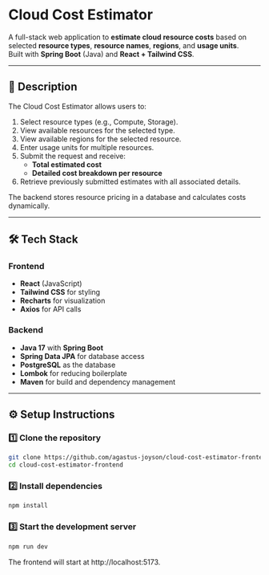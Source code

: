 # Cloud Cost Estimator

A full-stack web application to **estimate cloud resource costs** based on selected **resource types**, **resource names**, **regions**, and **usage units**.  
Built with **Spring Boot** (Java) and **React + Tailwind CSS**.

---

## 📜 Description

The Cloud Cost Estimator allows users to:

1. Select resource types (e.g., Compute, Storage).
2. View available resources for the selected type.
3. View available regions for the selected resource.
4. Enter usage units for multiple resources.
5. Submit the request and receive:
    - **Total estimated cost**
    - **Detailed cost breakdown per resource**
6. Retrieve previously submitted estimates with all associated details.

The backend stores resource pricing in a database and calculates costs dynamically.

---

## 🛠 Tech Stack

### **Frontend**

- **React** (JavaScript)
- **Tailwind CSS** for styling
- **Recharts** for visualization
- **Axios** for API calls

### **Backend**

- **Java 17** with **Spring Boot**
- **Spring Data JPA** for database access
- **PostgreSQL** as the database
- **Lombok** for reducing boilerplate
- **Maven** for build and dependency management

---

## ⚙️ Setup Instructions

### 1️⃣ **Clone the repository**

```bash
git clone https://github.com/agastus-joyson/cloud-cost-estimator-frontend.git
cd cloud-cost-estimator-frontend
```

### 2️⃣ **Install dependencies**

```bash
npm install
```

### 3️⃣ **Start the development server**

```bash
npm run dev
```

The frontend will start at http://localhost:5173.
